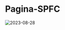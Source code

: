 # Pagina-SPFC


![2023-08-28](https://github.com/RodrigoNet0/Pagina-SPFC/assets/134714036/ebd2efb5-e28a-4c8f-afed-7727920be99b)
